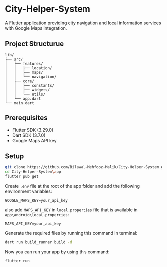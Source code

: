 # City-Helper-System
A Flutter application providing city navigation and local information services with Google Maps integration.

## Project Structurue
```
lib/
├── src/
│   ├── features/
│   │   ├── location/
│   │   ├── maps/
│   │   └── navigation/
│   ├── core/
│   │   ├── constants/
│   │   ├── widgets/
│   │   └── utils/
│   └── app.dart
└── main.dart
```

## Prerequisites
- Flutter SDK (3.29.0)
- Dart SDK (3.7.0)
- Google Maps API key

## Setup
```bash
git clone https://github.com/Bilawal-Mehfooz-Malik/City-Helper-System.git
cd City-Helper-System\app
flutter pub get
```

Create `.env` file at the root of the app folder and add the following environment variables:
```env
GOOGLE_MAPS_KEY=your_api_key
```

also add `MAPS_API_KEY` in `local.properties` file that is available in `app\android\local.properties`:
```properties
MAPS_API_KEY=your_api_key
```

Generate the required files by running this command in terminal:
```bash
dart run build_runner build -d
```

Now you can run your app by using this command:
```bash
flutter run
```
